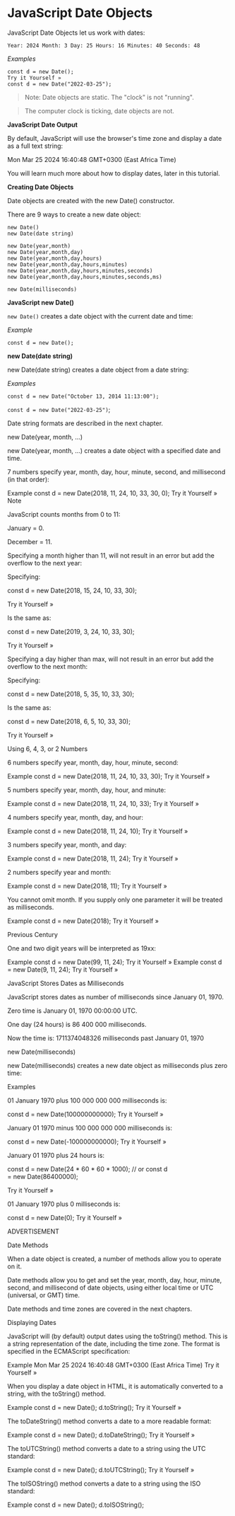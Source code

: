 # JavaScript Date Objects

JavaScript Date Objects let us work with dates:


`Year: 2024 Month: 3 Day: 25 Hours: 16 Minutes: 40 Seconds: 48`

*Examples*

```
const d = new Date();
Try it Yourself »
const d = new Date("2022-03-25");
```

> Note: Date objects are static. The "clock" is not "running".

>The computer clock is ticking, date objects are not.


**JavaScript Date Output**

By default, JavaScript will use the browser's time zone and display a date as a full text string:

Mon Mar 25 2024 16:40:48 GMT+0300 (East Africa Time)

You will learn much more about how to display dates, later in this tutorial.


**Creating Date Objects**

Date objects are created with the new Date() constructor.

There are 9 ways to create a new date object:

```
new Date()
new Date(date string)

new Date(year,month)
new Date(year,month,day)
new Date(year,month,day,hours)
new Date(year,month,day,hours,minutes)
new Date(year,month,day,hours,minutes,seconds)
new Date(year,month,day,hours,minutes,seconds,ms)

new Date(milliseconds)
```

**JavaScript new Date()**

`new Date()` creates a date object with the current date and time:

*Example*

`const d = new Date();`


**new Date(date string)**

new Date(date string) creates a date object from a date string:

*Examples*

`const d = new Date("October 13, 2014 11:13:00");`

`const d = new Date("2022-03-25")`;


Date string formats are described in the next chapter.


new Date(year, month, ...)

new Date(year, month, ...) creates a date object with a specified date and time.

7 numbers specify year, month, day, hour, minute, second, and millisecond (in that order):

Example
const d = new Date(2018, 11, 24, 10, 33, 30, 0);
Try it Yourself »
Note

JavaScript counts months from 0 to 11:

January = 0.

December = 11.

Specifying a month higher than 11, will not result in an error but add the overflow to the next year:

Specifying:

const d = new Date(2018, 15, 24, 10, 33, 30);

Try it Yourself »

Is the same as:

const d = new Date(2019, 3, 24, 10, 33, 30);

Try it Yourself »

Specifying a day higher than max, will not result in an error but add the overflow to the next month:

Specifying:

const d = new Date(2018, 5, 35, 10, 33, 30);

Is the same as:

const d = new Date(2018, 6, 5, 10, 33, 30);

Try it Yourself »

Using 6, 4, 3, or 2 Numbers

6 numbers specify year, month, day, hour, minute, second:

Example
const d = new Date(2018, 11, 24, 10, 33, 30);
Try it Yourself »

5 numbers specify year, month, day, hour, and minute:

Example
const d = new Date(2018, 11, 24, 10, 33);
Try it Yourself »

4 numbers specify year, month, day, and hour:

Example
const d = new Date(2018, 11, 24, 10);
Try it Yourself »

3 numbers specify year, month, and day:

Example
const d = new Date(2018, 11, 24);
Try it Yourself »

2 numbers specify year and month:

Example
const d = new Date(2018, 11);
Try it Yourself »

You cannot omit month. If you supply only one parameter it will be treated as milliseconds.

Example
const d = new Date(2018);
Try it Yourself »

Previous Century

One and two digit years will be interpreted as 19xx:

Example
const d = new Date(99, 11, 24);
Try it Yourself »
Example
const d = new Date(9, 11, 24);
Try it Yourself »

JavaScript Stores Dates as Milliseconds

JavaScript stores dates as number of milliseconds since January 01, 1970.

Zero time is January 01, 1970 00:00:00 UTC.

One day (24 hours) is 86 400 000 milliseconds.

Now the time is: 1711374048326 milliseconds past January 01, 1970


new Date(milliseconds)

new Date(milliseconds) creates a new date object as milliseconds plus zero time:

Examples

01 January 1970 plus 100 000 000 000 milliseconds is:

const d = new Date(100000000000);
Try it Yourself »

January 01 1970 minus 100 000 000 000 milliseconds is:

const d = new Date(-100000000000);
Try it Yourself »

January 01 1970 plus 24 hours is:

const d = new Date(24 * 60 * 60 * 1000);
// or
const d = new Date(86400000);

Try it Yourself »

01 January 1970 plus 0 milliseconds is:

const d = new Date(0);
Try it Yourself »

ADVERTISEMENT

Date Methods

When a date object is created, a number of methods allow you to operate on it.

Date methods allow you to get and set the year, month, day, hour, minute, second, and millisecond of date objects, using either local time or UTC (universal, or GMT) time.

Date methods and time zones are covered in the next chapters.


Displaying Dates

JavaScript will (by default) output dates using the toString() method. This is a string representation of the date, including the time zone. The format is specified in the ECMAScript specification:

Example
Mon Mar 25 2024 16:40:48 GMT+0300 (East Africa Time)
Try it Yourself »

When you display a date object in HTML, it is automatically converted to a string, with the toString() method.

Example
const d = new Date();
d.toString();
Try it Yourself »

The toDateString() method converts a date to a more readable format:

Example
const d = new Date();
d.toDateString();
Try it Yourself »

The toUTCString() method converts a date to a string using the UTC standard:

Example
const d = new Date();
d.toUTCString();
Try it Yourself »

The toISOString() method converts a date to a string using the ISO standard:

Example
const d = new Date();
d.toISOString();

